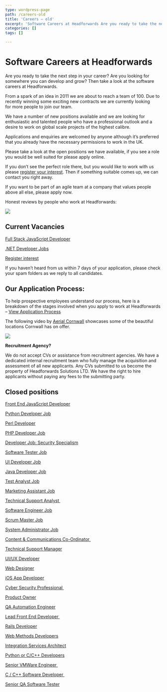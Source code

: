 ```yaml
---
type: wordpress-page
path: /careers-old
title: 'Careers – old'
excerpt: 'Software Careers at Headforwards Are you ready to take the next step in your career? Are you looking for somewhere you can develop and grow? Then take a look at the software careers at Headforwards. From a spark of an idea in 2011 we are about to reach a team of 100. Due to recently winning some …'
categories: []
tags: []

---
```

Software Careers at Headforwards
================================

Are you ready to take the next step in your career? Are you looking for somewhere you can develop and grow? Then take a look at the software careers at Headforwards.

From a spark of an idea in 2011 we are about to reach a team of 100. Due to recently winning some exciting new contracts we are currently looking for more people to join our team.

We have a number of new positions available and we are looking for enthusiastic and talented people who have a professional outlook and a desire to work on global scale projects of the highest calibre.

Applications and enquiries are welcomed by anyone although it’s preferred that you already have the necessary permissions to work in the UK.

Please take a look at the open positions we have available, if you see a role you would be well suited for please apply online.

If you don’t see the perfect role there, but you would like to work with us please [register your interest](https://www.headforwards.com/careers/application-form/). Then if something suitable comes up, we can contact you right away.

If you want to be part of an agile team at a company that values people above all else, please apply now.

Honest reviews by people who work at Headforwards:

![](https://www.glassdoor.co.uk/pc/static/img/partnerCenter/badges/eng_COMPLETED_250x90.png)

Current Vacancies
-----------------

[Full Stack JavaScript Developer](https://www.headforwards.com/full-stack-javascript-developer-job/)

[.NET Developer Jobs](https://www.headforwards.com/net-developer-careers/)

[Register interest](https://www.headforwards.com/careers/application-form/ "Application Form")

If you haven’t heard from us within 7 days of your application, please check your spam folders as we reply to all candidates.

**Our Application Process:**
----------------------------

To help prospective employees understand our process, here is a breakdown of the stages involved when you apply to work at Headforwards – [View Application Process  
](https://www.headforwards.com/applying-to-work-at-headforwards/)

The following video by [Aerial Cornwall](http://aerialcornwall.com/) showcases some of the beautiful locations Cornwall has on offer.

![](//headforwards.com/wp-content/uploads/2012/06/aerial-cornwa-lifestyle-thumbnail.jpg)

**Recruitment Agency?**

We do not accept CVs or assistance from recruitment agencies. We have a dedicated internal recruitment team who fully manage the acquisition and assessment of all new applicants. Any CVs submitted to us become the property of Headforwards Solutions LTD. We have the right to hire applicants without paying any fees to the submitting party.

Closed positions
----------------

[Front End JavaScript Developer](https://www.headforwards.com/front-end-javascript-developer-job/)

[Python Developer Job](https://www.headforwards.com/python-developer-job/)

[Perl Developer](https://www.headforwards.com/perl-developer-job/)

[PHP Developer Job](https://www.headforwards.com/php-developer-job/)  

[Developer Job: Security Specialism](https://www.headforwards.com/cyber-security-job/)

[Software Tester Job](https://www.headforwards.com/php-or-python-developer-job/)

[UI Developer Job](https://www.headforwards.com/ui-developer-job/)

[Java Developer Job](https://www.headforwards.com/java-developer-job/)

[Test Analyst Job](https://www.headforwards.com/test-analyst-job/)

[Marketing Assistant Job](https://www.headforwards.com/marketing-assistant-job/)

[Technical Support Analyst ](https://www.headforwards.com/technical-support-analyst-job/)

[Software Engineer Job](https://www.headforwards.com/software-engineer/)

[Scrum Master Job](https://www.headforwards.com/scrum-master-job/)

[System Administrator Job](https://www.headforwards.com/system-administrator/)

[Content & Communications Co-Ordinator ](https://www.headforwards.com/careers/content-and-communication-co-ordinator/)

[Technical Support Manager](http://www.headforwards.com/careers/technical-support-manager/)

[UI/UX Developer](http://www.headforwards.com/careers/ui-ux-front-end-developer/ "UI/UX Front End Developer")

[Web Designer](http://www.headforwards.com/careers/web-designer/)

[iOS App Developer](http://www.headforwards.com/careers/ios-app-developer/)

[Cyber Security Professional ](http://www.headforwards.com/careers/cyber-security-professional/)

[Product Owner](http://www.headforwards.com/product-owner/)

[QA Automation Engineer](http://www.headforwards.com/careers/qa-automation-engineer/ "QA Automation Engineer")

[Lead Front End Developer ](http://www.headforwards.com/careers/lead-front-end-developer/)

[Rails Developer](http://www.headforwards.com/careers/ruby-on-rails-developer/)

[Web Methods Developers](http://www.headforwards.com/careers/webmethods-developer/ "webMethods Developer")

[Integration Services Architect](http://www.headforwards.com/careers/integration-services-architect/ "Integration Services Architect")

[Python or C/C++ Developers](http://www.headforwards.com/careers/python-developers/ "Python or C/C++ Developers")

[Senior VMWare Engineer ](http://www.headforwards.com/careers/senior-vmware-engineer/ "Senior VMware Engineer")

[C / C++ Software Developer ](http://www.headforwards.com/careers/cpp-software-developer/)

[Senior QA Software Tester](http://www.headforwards.com/senior-qa-software-tester/)
